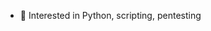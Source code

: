 - 👋 Interested in Python, scripting, pentesting
<!---
xshadowfox8888/xshadowfox8888 is a ✨ special ✨ repository because its `README.md` (this file) appears on your GitHub profile.
You can click the Preview link to take a look at your changes.
--->
